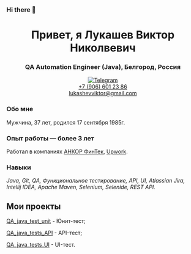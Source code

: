 ### Hi there 👋

<!--
**lukviktor/lukviktor** is a ✨ _special_ ✨ repository because its `README.md` (this file) appears on your GitHub profile.

-->
<div id="header" align="center">
    <h1>Привет, я Лукашев Виктор Николвевич </h1>
    <h3>QA Automation Engineer (Java), Белгород, Россия</h3>
</div>

<div id="socials" align="center">
  <a href="https://t.me/Viktor_lv">
    <img src="https://img.shields.io/badge/Telegram-blue?style=for-the-badge&logo=telegram&logoColor=white" alt="Telegram"/>
  </a>
</div>
<div id="socials" align="center">
  <a href>
    +7 (906) 601 23 86
  </a>
</div>
<div id="socials" align="center">
  <a href>
    lukashevviktor@gmail.com
  </a>
</div>

### Обо мне
Мужчина, 37 лет, родился 17 сентября 1985г.

### Опыт работы — более 3 лет

Работал в компаниях [АНКОР ФинТек](https://ancor.ru/), [Upwork](https://www.upwork.com/).

### Навыки
*Java, Git, QA, Функциональное тестирование, API, UI, Atlassian Jira, Intellij IDEA, Apache Maven, Selenium, Selenide, REST API.*

## Мои проекты

[QA_java_test_unit](https://github.com/lukviktor/QA_java_test_unit) - Юнит-тест;

[QA_java_tests_API](https://github.com/lukviktor/QA_java_tests_API) - API-тест;

[QA_java_tests_UI](https://github.com/lukviktor/QA_java_tests_UI) - UI-тест.
